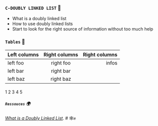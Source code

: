 ### `C-DOUBLY LINKED LIST` :dart:

* What is a doubly linked list
* How to use doubly linked lists
* Start to look for the right source 
  of information without too much help

### `Tables`     :floppy_disk:

| Left columns  | Right columns |Right columns|
| ------------- |:-------------:|------------:|
| left foo      | right foo     |infos	      |
| left bar      | right bar     |             |
| left baz      | right baz     |             |

#### 

1
2
3
4
5

##### `Ressouces`   :earth_africa:

[*What is a Doubly Linked List*](https://intranet.hbtn.io/rltoken/4k13B5KYF6vxzGZpOn4lXQ). 
	# :spider_web::fist_raised:

```


```
